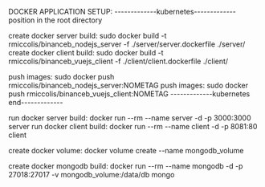 DOCKER APPLICATION SETUP:
-------------kubernetes-------------
position in the root directory

create docker server build: sudo docker build -t rmiccolis/binanceb_nodejs_server -f ./server/server.dockerfile ./server/
create docker client build: sudo docker build -t rmiccolis/binanceb_vuejs_client -f ./client/client.dockerfile ./client/

push images: sudo docker push rmiccolis/binanceb_nodejs_server:NOMETAG
push images: sudo docker push rmiccolis/binanceb_vuejs_client:NOMETAG
-------------kubernetes end-------------


run docker server build: docker run --rm --name server -d -p 3000:3000 server
run docker client build: docker run --rm --name client -d -p 8081:80 client

create docker volume: docker volume create --name mongodb_volume

create docker mongodb build: docker run --rm --name mongodb -d -p 27018:27017 -v mongodb_volume:/data/db mongo

